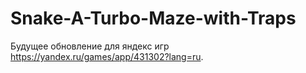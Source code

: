 # Snake-A-Turbo-Maze-with-Traps
Будущее обновление для яндекс игр https://yandex.ru/games/app/431302?lang=ru.
